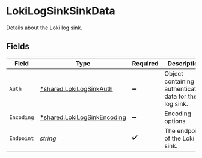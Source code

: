 # LokiLogSinkSinkData

Details about the Loki log sink.


## Fields

| Field                                                                     | Type                                                                      | Required                                                                  | Description                                                               | Example                                                                   |
| ------------------------------------------------------------------------- | ------------------------------------------------------------------------- | ------------------------------------------------------------------------- | ------------------------------------------------------------------------- | ------------------------------------------------------------------------- |
| `Auth`                                                                    | [*shared.LokiLogSinkAuth](../../models/shared/lokilogsinkauth.md)         | :heavy_minus_sign:                                                        | Object containing authentication data for the log sink.                   |                                                                           |
| `Encoding`                                                                | [*shared.LokiLogSinkEncoding](../../models/shared/lokilogsinkencoding.md) | :heavy_minus_sign:                                                        | Encoding options                                                          |                                                                           |
| `Endpoint`                                                                | *string*                                                                  | :heavy_check_mark:                                                        | The endpoint of the Loki log sink.                                        | https://logs.example.com                                                  |